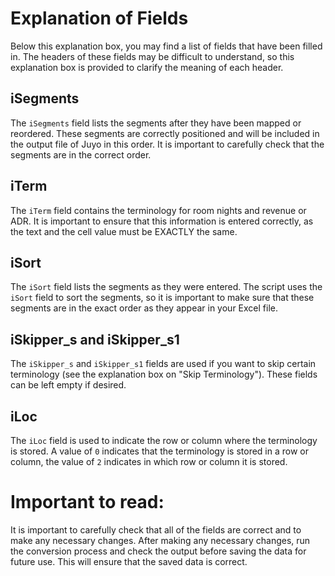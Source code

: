 # Explanation of Fields

Below this explanation box, you may find a list of fields that have been filled in. The headers of these fields may be difficult to understand, so this explanation box is provided to clarify the meaning of each header.

## iSegments

The `iSegments` field lists the segments after they have been mapped or reordered. These segments are correctly positioned and will be included in the output file of Juyo in this order. It is important to carefully check that the segments are in the correct order.

## iTerm

The `iTerm` field contains the terminology for room nights and revenue or ADR. It is important to ensure that this information is entered correctly, as the text and the cell value must be EXACTLY the same.

## iSort

The `iSort` field lists the segments as they were entered. The script uses the `iSort` field to sort the segments, so it is important to make sure that these segments are in the exact order as they appear in your Excel file.

## iSkipper_s and iSkipper_s1

The `iSkipper_s` and `iSkipper_s1` fields are used if you want to skip certain terminology (see the explanation box on "Skip Terminology"). These fields can be left empty if desired.

## iLoc

The `iLoc` field is used to indicate the row or column where the terminology is stored. A value of `0` indicates that the terminology is stored in a row or column, the value of `2` indicates in which row or column it is stored.

# Important to read:
It is important to carefully check that all of the fields are correct and to make any necessary changes. After making any necessary changes, run the conversion process and check the output before saving the data for future use. This will ensure that the saved data is correct.
